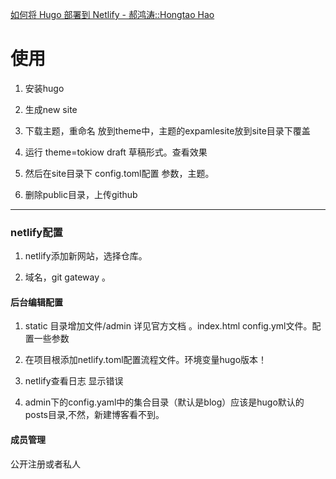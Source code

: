 [如何将 Hugo 部署到 Netlify - 郝鸿涛::Hongtao Hao](https://hongtaoh.com/cn/2020/01/04/hugo-netlify-deploy/)

# 使用

1. 安装hugo 

2. 生成new site 

3. 下载主题，重命名 放到theme中，主题的expamlesite放到site目录下覆盖

4. 运行 theme=tokiow  draft 草稿形式。查看效果

5. 然后在site目录下 config.toml配置 参数，主题。

6. 删除public目录，上传github

   

---

### netlify配置

1. netlify添加新网站，选择仓库。

2. 域名，git gateway 。

#### 后台编辑配置

1. static 目录增加文件/admin 详见官方文档 。index.html config.yml文件。配置一些参数

2. 在项目根添加netlify.toml配置流程文件。环境变量hugo版本！
3. netlify查看日志 显示错误
4. admin下的config.yaml中的集合目录（默认是blog）应该是hugo默认的posts目录,不然，新建博客看不到。

#### 成员管理

公开注册或者私人

 

